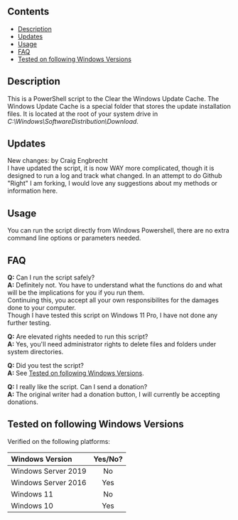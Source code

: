 ## Contents
 - [Description](#description)
 - [Updates](#updates)
 - [Usage](#usage)
 - [FAQ](#faq)
 - [Tested on following Windows Versions](#tested-on-following-windows-versions)

## Description

This is a PowerShell script to the Clear the Windows Update Cache. The Windows Update Cache is a special folder that stores the update installation files. It is located at the root of your system drive in *C:\Windows\SoftwareDistribution\Download*.

## Updates

New changes: by Craig Engbrecht  
I have updated the script, it is now WAY more complicated, though it is designed to run a log and track what changed. 
In an attempt to do Github "Right" I am forking, I would love any suggestions about my methods or information here.

## Usage

You can run the script directly from Windows Powershell, there are no extra command line options or parameters needed.

## FAQ

**Q:** Can I run the script safely?  
**A:** Definitely not. You have to understand what the functions do and what will be the implications for you if you run them.  
Continuing this, you accept all your own responsibilites for the damages done to your computer.  
Though I have tested this script on Windows 11 Pro, I have not done any further testing.

**Q:** Are elevated rights needed to run this script?  
**A:** Yes, you'll need administrator rights to delete files and folders under system directories.

**Q:** Did you test the script?  
**A:** See [Tested on following Windows Versions](#tested-on-following-windows-versions).

**Q:** I really like the script. Can I send a donation?  
**A:** The original writer had a donation button, I will currently be accepting donations.

## Tested on following Windows Versions

Verified on the following platforms:

|Windows Version         |Yes/No?|
|:-----------------------|:-----:|
| Windows Server 2019    | No    |
| Windows Server 2016    | Yes   |
| Windows 11             | No    |
| Windows 10             | Yes   |
